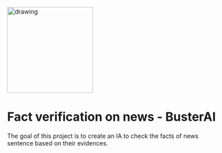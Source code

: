 <img src="https://pbs.twimg.com/profile_images/1126981606533672960/H4NiVXXg.jpg" alt="drawing" width="200"/>

# Fact verification on news - BusterAI
The goal of this project is to create an IA to check the facts of news sentence based on their evidences.

